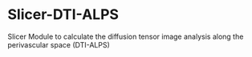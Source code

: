 # Slicer-DTI-ALPS
Slicer Module to calculate the diffusion tensor image analysis along the perivascular space (DTI-ALPS)
